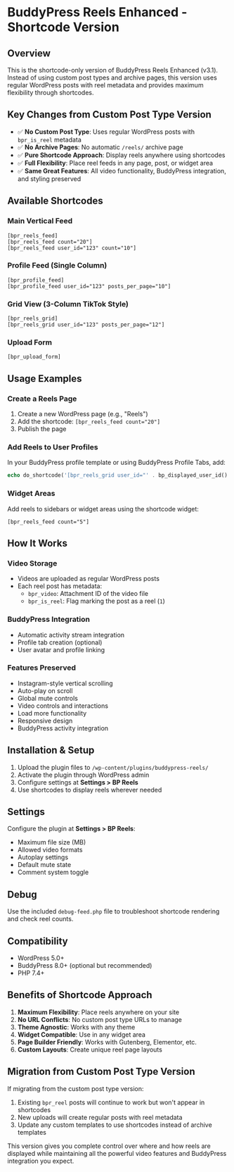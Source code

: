 # BuddyPress Reels Enhanced - Shortcode Version

## Overview

This is the shortcode-only version of BuddyPress Reels Enhanced (v3.1). Instead of using custom post types and archive pages, this version uses regular WordPress posts with reel metadata and provides maximum flexibility through shortcodes.

## Key Changes from Custom Post Type Version

- ✅ **No Custom Post Type**: Uses regular WordPress posts with `bpr_is_reel` metadata
- ✅ **No Archive Pages**: No automatic `/reels/` archive page
- ✅ **Pure Shortcode Approach**: Display reels anywhere using shortcodes
- ✅ **Full Flexibility**: Place reel feeds in any page, post, or widget area
- ✅ **Same Great Features**: All video functionality, BuddyPress integration, and styling preserved

## Available Shortcodes

### Main Vertical Feed
```
[bpr_reels_feed]
[bpr_reels_feed count="20"]
[bpr_reels_feed user_id="123" count="10"]
```

### Profile Feed (Single Column)
```
[bpr_profile_feed]
[bpr_profile_feed user_id="123" posts_per_page="10"]
```

### Grid View (3-Column TikTok Style)
```
[bpr_reels_grid]
[bpr_reels_grid user_id="123" posts_per_page="12"]
```

### Upload Form
```
[bpr_upload_form]
```

## Usage Examples

### Create a Reels Page
1. Create a new WordPress page (e.g., "Reels")
2. Add the shortcode: `[bpr_reels_feed count="20"]`
3. Publish the page

### Add Reels to User Profiles
In your BuddyPress profile template or using BuddyPress Profile Tabs, add:
```php
echo do_shortcode('[bpr_reels_grid user_id="' . bp_displayed_user_id() . '"]');
```

### Widget Areas
Add reels to sidebars or widget areas using the shortcode widget:
```
[bpr_reels_feed count="5"]
```

## How It Works

### Video Storage
- Videos are uploaded as regular WordPress posts
- Each reel post has metadata:
  - `bpr_video`: Attachment ID of the video file
  - `bpr_is_reel`: Flag marking the post as a reel (`1`)

### BuddyPress Integration
- Automatic activity stream integration
- Profile tab creation (optional)
- User avatar and profile linking

### Features Preserved
- Instagram-style vertical scrolling
- Auto-play on scroll
- Global mute controls
- Video controls and interactions
- Load more functionality
- Responsive design
- BuddyPress activity integration

## Installation & Setup

1. Upload the plugin files to `/wp-content/plugins/buddypress-reels/`
2. Activate the plugin through WordPress admin
3. Configure settings at **Settings > BP Reels**
4. Use shortcodes to display reels wherever needed

## Settings

Configure the plugin at **Settings > BP Reels**:
- Maximum file size (MB)
- Allowed video formats
- Autoplay settings
- Default mute state
- Comment system toggle

## Debug

Use the included `debug-feed.php` file to troubleshoot shortcode rendering and check reel counts.

## Compatibility

- WordPress 5.0+
- BuddyPress 8.0+ (optional but recommended)
- PHP 7.4+

## Benefits of Shortcode Approach

1. **Maximum Flexibility**: Place reels anywhere on your site
2. **No URL Conflicts**: No custom post type URLs to manage
3. **Theme Agnostic**: Works with any theme
4. **Widget Compatible**: Use in any widget area
5. **Page Builder Friendly**: Works with Gutenberg, Elementor, etc.
6. **Custom Layouts**: Create unique reel page layouts

## Migration from Custom Post Type Version

If migrating from the custom post type version:
1. Existing `bpr_reel` posts will continue to work but won't appear in shortcodes
2. New uploads will create regular posts with reel metadata
3. Update any custom templates to use shortcodes instead of archive templates

This version gives you complete control over where and how reels are displayed while maintaining all the powerful video features and BuddyPress integration you expect.